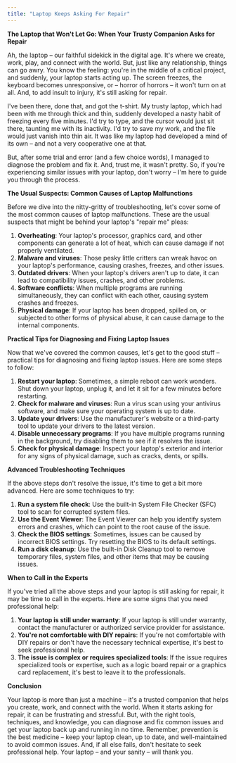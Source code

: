 ```yaml
---
title: "Laptop Keeps Asking For Repair"
---
```


**The Laptop that Won't Let Go: When Your Trusty Companion Asks for Repair**

 Ah, the laptop – our faithful sidekick in the digital age. It's where we create, work, play, and connect with the world. But, just like any relationship, things can go awry. You know the feeling: you're in the middle of a critical project, and suddenly, your laptop starts acting up. The screen freezes, the keyboard becomes unresponsive, or – horror of horrors – it won't turn on at all. And, to add insult to injury, it's still asking for repair.

I've been there, done that, and got the t-shirt. My trusty laptop, which had been with me through thick and thin, suddenly developed a nasty habit of freezing every five minutes. I'd try to type, and the cursor would just sit there, taunting me with its inactivity. I'd try to save my work, and the file would just vanish into thin air. It was like my laptop had developed a mind of its own – and not a very cooperative one at that.

But, after some trial and error (and a few choice words), I managed to diagnose the problem and fix it. And, trust me, it wasn't pretty. So, if you're experiencing similar issues with your laptop, don't worry – I'm here to guide you through the process.

**The Usual Suspects: Common Causes of Laptop Malfunctions**

Before we dive into the nitty-gritty of troubleshooting, let's cover some of the most common causes of laptop malfunctions. These are the usual suspects that might be behind your laptop's "repair me" pleas:

1. **Overheating**: Your laptop's processor, graphics card, and other components can generate a lot of heat, which can cause damage if not properly ventilated.
2. **Malware and viruses**: Those pesky little critters can wreak havoc on your laptop's performance, causing crashes, freezes, and other issues.
3. **Outdated drivers**: When your laptop's drivers aren't up to date, it can lead to compatibility issues, crashes, and other problems.
4. **Software conflicts**: When multiple programs are running simultaneously, they can conflict with each other, causing system crashes and freezes.
5. **Physical damage**: If your laptop has been dropped, spilled on, or subjected to other forms of physical abuse, it can cause damage to the internal components.

**Practical Tips for Diagnosing and Fixing Laptop Issues**

Now that we've covered the common causes, let's get to the good stuff – practical tips for diagnosing and fixing laptop issues. Here are some steps to follow:

1. **Restart your laptop**: Sometimes, a simple reboot can work wonders. Shut down your laptop, unplug it, and let it sit for a few minutes before restarting.
2. **Check for malware and viruses**: Run a virus scan using your antivirus software, and make sure your operating system is up to date.
3. **Update your drivers**: Use the manufacturer's website or a third-party tool to update your drivers to the latest version.
4. **Disable unnecessary programs**: If you have multiple programs running in the background, try disabling them to see if it resolves the issue.
5. **Check for physical damage**: Inspect your laptop's exterior and interior for any signs of physical damage, such as cracks, dents, or spills.

**Advanced Troubleshooting Techniques**

If the above steps don't resolve the issue, it's time to get a bit more advanced. Here are some techniques to try:

1. **Run a system file check**: Use the built-in System File Checker (SFC) tool to scan for corrupted system files.
2. **Use the Event Viewer**: The Event Viewer can help you identify system errors and crashes, which can point to the root cause of the issue.
3. **Check the BIOS settings**: Sometimes, issues can be caused by incorrect BIOS settings. Try resetting the BIOS to its default settings.
4. **Run a disk cleanup**: Use the built-in Disk Cleanup tool to remove temporary files, system files, and other items that may be causing issues.

**When to Call in the Experts**

If you've tried all the above steps and your laptop is still asking for repair, it may be time to call in the experts. Here are some signs that you need professional help:

1. **Your laptop is still under warranty**: If your laptop is still under warranty, contact the manufacturer or authorized service provider for assistance.
2. **You're not comfortable with DIY repairs**: If you're not comfortable with DIY repairs or don't have the necessary technical expertise, it's best to seek professional help.
3. **The issue is complex or requires specialized tools**: If the issue requires specialized tools or expertise, such as a logic board repair or a graphics card replacement, it's best to leave it to the professionals.

**Conclusion**

Your laptop is more than just a machine – it's a trusted companion that helps you create, work, and connect with the world. When it starts asking for repair, it can be frustrating and stressful. But, with the right tools, techniques, and knowledge, you can diagnose and fix common issues and get your laptop back up and running in no time. Remember, prevention is the best medicine – keep your laptop clean, up to date, and well-maintained to avoid common issues. And, if all else fails, don't hesitate to seek professional help. Your laptop – and your sanity – will thank you.
